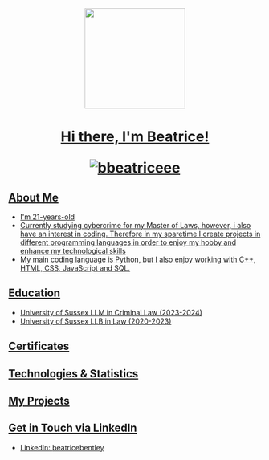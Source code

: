 
<div id="header" align="center">
 <img src="https://media.giphy.com/media/Wj7lNjMNDxSmc/giphy.gif" width="200"/> 

<!--
![C++](https://img.shields.io/badge/-C++-00599C?style=flat&logo=c%2B%2B&logoColor=white)
![HTML](https://img.shields.io/badge/-HTML-E34F26?style=flat&logo=html5&logoColor=white)
![CSS](https://img.shields.io/badge/-CSS-1572B6?style=flat&logo=css3&logoColor=white)
![JavaScript](https://img.shields.io/badge/-JavaScript-F7DF1E?style=flat&logo=javascript&logoColor=black)
![Python](https://img.shields.io/badge/-Python-3776AB?style=flat&logo=python&logoColor=white)
-->

<div id="badges">
  <a href="https://www.linkedin.com/in/beatrice-bentley-5654702a7/">
  
  <!--
  <a href="https://www.youtube.com/channel/UCCTnOo3TmTYjGByLsMBxt7w">
    <img src="https://img.shields.io/badge/YouTube-red?style=for-the-badge&logo=youtube&logoColor=white" alt="Youtube Badge"/>
  </a>
  <a href="your-twitter-URL">
    <img src="https://img.shields.io/badge/Twitter-blue?style=for-the-badge&logo=twitter&logoColor=white" alt="Twitter Badge"/>
  </a>
  -->
  
</div>
</div>

<h1 align="center">Hi there, I'm Beatrice! 
<p align="center"> <img src="https://komarev.com/ghpvc/?username=bbeatriceee&label=Profile%20views&color=0e75b6&style=flat" alt="bbeatriceee" /> </p></h1>


## About Me
- I'm 21-years-old
- Currently studying cybercrime for my Master of Laws, however, i also have an interest in coding. Therefore in my sparetime I create projects in different programming languages in order to enjoy my hobby and enhance my technological skills
- My main coding language is Python, but I also enjoy working with C++, HTML, CSS, JavaScript and SQL.


## Education
 - University of Sussex LLM in Criminal Law (2023-2024)
 - University of Sussex LLB in Law (2020-2023)


## Certificates


## Technologies & Statistics


## My Projects


## Get in Touch via LinkedIn
- LinkedIn: <a href="https://www.linkedin.com/in/beatrice-bentley-5654702a7/"> beatricebentley
  
